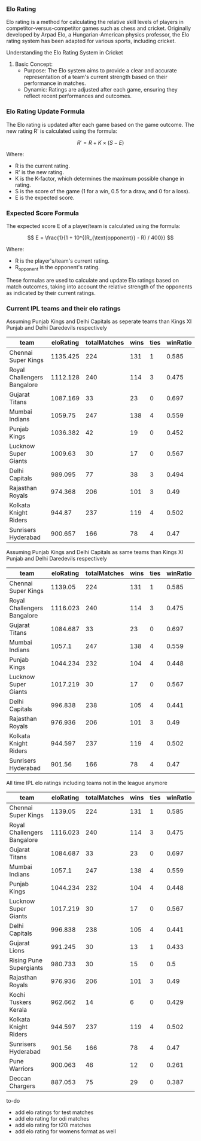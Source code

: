 ### Elo Rating
Elo rating is a method for calculating the relative skill levels of players in competitor-versus-competitor games such as chess and cricket. Originally developed by Arpad Elo, a Hungarian-American physics professor, the Elo rating system has been adapted for various sports, including cricket.

Understanding the Elo Rating System in Cricket
1. Basic Concept:
    - Purpose: The Elo system aims to provide a clear and accurate representation of a team's current strength based on their performance in matches.
    - Dynamic: Ratings are adjusted after each game, ensuring they reflect recent performances and outcomes.

### Elo Rating Update Formula

The Elo rating is updated after each game based on the game outcome. The new rating  R'  is calculated using the formula:

$$
R' = R + K \times (S - E)
$$

Where:
-  R  is the current rating.
-  R'  is the new rating.
-  K  is the K-factor, which determines the maximum possible change in rating.
-  S  is the score of the game (1 for a win, 0.5 for a draw, and 0 for a loss).
-  E  is the expected score.

### Expected Score Formula

The expected score  E  of a player/team is calculated using the formula:

$$
E = \frac{1}{1 + 10^{(R_{\text{opponent}} - R) / 400}}
$$

Where:
-  R  is the player's/team's current rating.
-  R<sub>opponent</sub>  is the opponent's rating.

These formulas are used to calculate and update Elo ratings based on match outcomes, taking into account the relative strength of the opponents as indicated by their current ratings.

### Current IPL teams and their elo ratings

Assuming Punjab Kings and Delhi Capitals as seperate teams than Kings XI Punjab and Delhi Daredevils respectively

|team                       |eloRating|totalMatches|wins|ties|winRatio|
|---------------------------|---------|------------|----|----|--------|
|Chennai Super Kings        |1135.425 |224         |131 |1   |0.585   |
|Royal Challengers Bangalore|1112.128 |240         |114 |3   |0.475   |
|Gujarat Titans             |1087.169 |33          |23  |0   |0.697   |
|Mumbai Indians             |1059.75  |247         |138 |4   |0.559   |
|Punjab Kings               |1036.382 |42          |19  |0   |0.452   |
|Lucknow Super Giants       |1009.63  |30          |17  |0   |0.567   |
|Delhi Capitals             |989.095  |77          |38  |3   |0.494   |
|Rajasthan Royals           |974.368  |206         |101 |3   |0.49    |
|Kolkata Knight Riders      |944.87   |237         |119 |4   |0.502   |
|Sunrisers Hyderabad        |900.657  |166         |78  |4   |0.47    |

Assuming Punjab Kings and Delhi Capitals as same teams than Kings XI Punjab and Delhi Daredevils respectively

|team                       |eloRating|totalMatches|wins|ties|winRatio|
|---------------------------|---------|------------|----|----|--------|
|Chennai Super Kings        |1139.05  |224         |131 |1   |0.585   |
|Royal Challengers Bangalore|1116.023 |240         |114 |3   |0.475   |
|Gujarat Titans             |1084.687 |33          |23  |0   |0.697   |
|Mumbai Indians             |1057.1   |247         |138 |4   |0.559   |
|Punjab Kings               |1044.234 |232         |104 |4   |0.448   |
|Lucknow Super Giants       |1017.219 |30          |17  |0   |0.567   |
|Delhi Capitals             |996.838  |238         |105 |4   |0.441   |
|Rajasthan Royals           |976.936  |206         |101 |3   |0.49    |
|Kolkata Knight Riders      |944.597  |237         |119 |4   |0.502   |
|Sunrisers Hyderabad        |901.56   |166         |78  |4   |0.47    |

All time IPL elo ratings including teams not in the league anymore

|team                       |eloRating|totalMatches|wins|ties|winRatio|
|---------------------------|---------|------------|----|----|--------|
|Chennai Super Kings        |1139.05  |224         |131 |1   |0.585   |
|Royal Challengers Bangalore|1116.023 |240         |114 |3   |0.475   |
|Gujarat Titans             |1084.687 |33          |23  |0   |0.697   |
|Mumbai Indians             |1057.1   |247         |138 |4   |0.559   |
|Punjab Kings               |1044.234 |232         |104 |4   |0.448   |
|Lucknow Super Giants       |1017.219 |30          |17  |0   |0.567   |
|Delhi Capitals             |996.838  |238         |105 |4   |0.441   |
|Gujarat Lions              |991.245  |30          |13  |1   |0.433   |
|Rising Pune Supergiants    |980.733  |30          |15  |0   |0.5     |
|Rajasthan Royals           |976.936  |206         |101 |3   |0.49    |
|Kochi Tuskers Kerala       |962.662  |14          |6   |0   |0.429   |
|Kolkata Knight Riders      |944.597  |237         |119 |4   |0.502   |
|Sunrisers Hyderabad        |901.56   |166         |78  |4   |0.47    |
|Pune Warriors              |900.063  |46          |12  |0   |0.261   |
|Deccan Chargers            |887.053  |75          |29  |0   |0.387   |

to-do
- add elo ratings for test matches
- add elo rating for odi matches
- add elo rating for t20i matches
- add elo rating for womens format as well